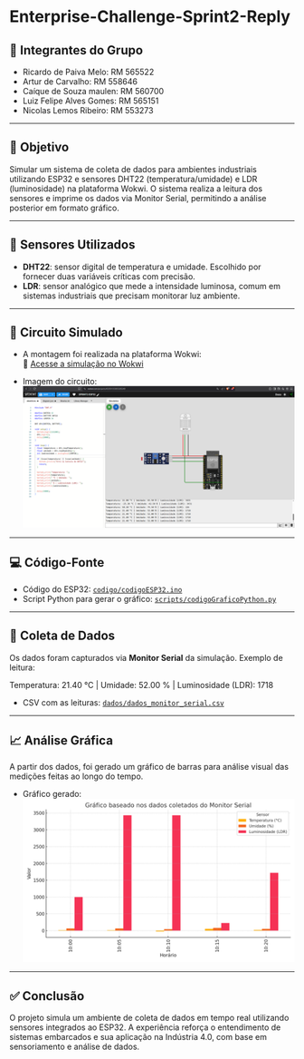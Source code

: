 # Enterprise-Challenge-Sprint2-Reply

## 👥 Integrantes do Grupo
- Ricardo de Paiva Melo: RM 565522
- Artur de Carvalho: RM 558646
- Caíque de Souza maulen: RM 560700
- Luiz Felipe Alves Gomes: RM 565151
- Nicolas Lemos Ribeiro: RM 553273

---

## 🎯 Objetivo

Simular um sistema de coleta de dados para ambientes industriais utilizando ESP32 e sensores DHT22 (temperatura/umidade) e LDR (luminosidade) na plataforma Wokwi. O sistema realiza a leitura dos sensores e imprime os dados via Monitor Serial, permitindo a análise posterior em formato gráfico.

---

## 🧰 Sensores Utilizados

- **DHT22**: sensor digital de temperatura e umidade. Escolhido por fornecer duas variáveis críticas com precisão.
- **LDR**: sensor analógico que mede a intensidade luminosa, comum em sistemas industriais que precisam monitorar luz ambiente.

---

## 🔌 Circuito Simulado

- A montagem foi realizada na plataforma Wokwi:  
  🔗 [Acesse a simulação no Wokwi](https://wokwi.com/projects/432931353855285249)

- Imagem do circuito:  
  ![Circuito ESP32](imagens/printESP32sprint2.PNG)

---

## 💻 Código-Fonte

- Código do ESP32: [`codigo/codigoESP32.ino`](codigo/codigoESP32.ino)
- Script Python para gerar o gráfico: [`scripts/codigoGraficoPython.py`](codigo/codigoGraficoPython.py)

---

## 🧪 Coleta de Dados

Os dados foram capturados via **Monitor Serial** da simulação. Exemplo de leitura:

Temperatura: 21.40 °C | Umidade: 52.00 % | Luminosidade (LDR): 1718

- CSV com as leituras: [`dados/dados_monitor_serial.csv`](dados/dados_monitor_serial.csv)

---

## 📈 Análise Gráfica

A partir dos dados, foi gerado um gráfico de barras para análise visual das medições feitas ao longo do tempo.

- Gráfico gerado:  
  ![Gráfico](imagens/grafico_monitor_serial.png)

---

## ✅ Conclusão

O projeto simula um ambiente de coleta de dados em tempo real utilizando sensores integrados ao ESP32. A experiência reforça o entendimento de sistemas embarcados e sua aplicação na Indústria 4.0, com base em sensoriamento e análise de dados.
